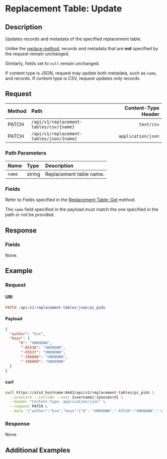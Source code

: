 # Replacement Table: Update

## Description

Updates records and metadata of the specified replacement table.

Unlike the [replace method](create-or-replace.md), records and metadata that are **not** specified by the request remain unchanged.

Similarly, fields set to `null` remain unchanged.

If content type is JSON, request may update both metadata, such as  `name`, and records. If content type is CSV, request updates only records.

## Request

| **Method** | **Path** | **Content-Type Header**|
|:---|:---|---:|
| PATCH | `/api/v1/replacement-tables/csv/{name}` | `text/csv` |
| PATCH | `/api/v1/replacement-tables/json/{name}` | `application/json` |

### Path Parameters

|**Name**|**Type**|**Description**|
|:---|:---|:---|
| `name` |string|Replacement table name.|

### Fields

Refer to Fields specified in the [Replacement Table: Get](get.md#fields) method.

The `name` field specified in the payload must match the one specified in the path or not be provided.

## Response

### Fields

None.

## Example

### Request

#### URI

```elm
PATCH /api/v1/replacement-tables/json/pi_pids
```

#### Payload

```json
{
  "author": "Eve",
  "keys": {
      "0": "UNKNOWN",
       "-65536": "UNKNOWN",
       "-65537": "UNKNOWN",
       "-196608": "UNKNOWN",
       "-196609": "UNKNOWN"
  }
}
```

#### curl

```bash
curl https://atsd_hostname:8443/api/v1/replacement-tables/pi_pids \
  --insecure --include --user {username}:{password} \
  --header "Content-Type: application/json" \
  --request PATCH \
  --data '{"author":"Eve","keys":{"0": "UNKNOWN","-65536":"UNKNOWN","-65537":"UNKNOWN","-196608":"UNKNOWN","-196609":"UNKNOWN"}}'
```

### Response

None.

## Additional Examples

